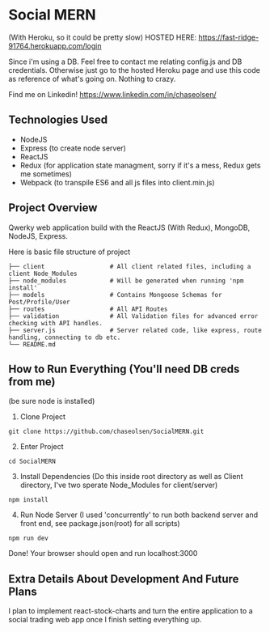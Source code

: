 # Social MERN

(With Heroku, so it could be pretty slow)
HOSTED HERE: https://fast-ridge-91764.herokuapp.com/login

Since i'm using a DB. Feel free to contact me relating config.js and DB credentials. Otherwise just go to the hosted Heroku page and use this code as reference of what's going on. Nothing to crazy.

Find me on Linkedin!
https://www.linkedin.com/in/chaseolsen/

## Technologies Used

* NodeJS
* Express (to create node server)
* ReactJS
* Redux (for application state managment, sorry if it's a mess, Redux gets me sometimes)
* Webpack (to transpile ES6 and all js files into client.min.js)

## Project Overview

Qwerky web application build with the ReactJS (With Redux), MongoDB, NodeJS, Express.

Here is basic file structure of project

    ├── client                  # All client related files, including a client Node_Modules
    ├── node_modules            # Will be generated when running 'npm install'
    ├── models                  # Contains Mongoose Schemas for Post/Profile/User
    ├── routes                  # All API Routes
    ├── validation              # All Validation files for advanced error checking with API handles.
    ├── server.js               # Server related code, like express, route handling, connecting to db etc.
    └── README.md


## How to Run Everything (You'll need DB creds from me)
(be sure node is installed)

1. Clone Project
```
git clone https://github.com/chaseolsen/SocialMERN.git
```
2. Enter Project
```
cd SocialMERN
```

3. Install Dependencies (Do this inside root directory as well as Client directory, I've two sperate Node_Modules for client/server)
```
npm install
```

4. Run Node Server (I used 'concurrently' to run both backend server and front end, see package.json(root) for all scripts)
```
npm run dev
```
Done! Your browser should open and run localhost:3000

## Extra Details About Development And Future Plans
I plan to implement react-stock-charts and turn the entire application to a social trading web app once I finish setting everything up.


